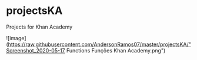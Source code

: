 # projectsKA
Projects for Khan Academy

![image](https://raw.githubusercontent.com/AndersonRamos07/master/projectsKA/"Screenshot_2020-05-17 Functions Funções Khan Academy.png")
